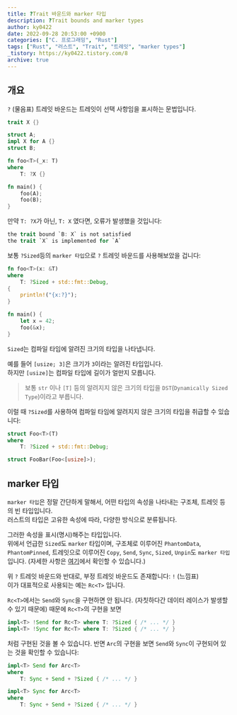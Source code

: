 ```yaml
---
title: ?Trait 바운드와 marker 타입
description: ?Trait bounds and marker types
author: ky0422
date: 2022-09-28 20:53:00 +0900
categories: ["C. 프로그래밍", "Rust"]
tags: ["Rust", "러스트", "Trait", "트레잇", "marker types"]
_tistory: https://ky0422.tistory.com/8
archive: true
---
```


## 개요

`?` (물음표) 트레잇 바운드는 트레잇이 선택 사항임을 표시하는 문법입니다.

```rust
trait X {}

struct A;
impl X for A {}
struct B;

fn foo<T>(_x: T)
where
    T: ?X {}

fn main() {
    foo(A);
    foo(B);
}
```

만약 `T: ?X`가 아닌, `T: X` 였다면, 오류가 발생했을 것입니다:

```rust
the trait bound `B: X` is not satisfied
the trait `X` is implemented for `A`
```

보통 `?Sized`등의 `marker 타입`으로 `?` 트레잇 바운드를 사용해보았을 겁니다:

```rust
fn foo<T>(x: &T)
where
    T: ?Sized + std::fmt::Debug,
{
    println!("{x:?}");
}

fn main() {
    let x = 42;
    foo(&x);
}
```

`Sized`는 컴파일 타임에 알려진 크기의 타입을 나타냅니다.

예를 들어 `[usize; 3]`은 크기가 `3`이라는 알려진 타입입니다.  
하지만 `[usize]`는 컴파일 타입에 길이가 얼만지 모릅니다.

> 보통 `str` 이나 `[T]` 등의 알려지지 않은 크기의 타입을 `DST`(`Dynamically Sized Type`)이라고 부릅니다.

이럴 때 `?Sized`를 사용하여 컴파일 타임에 알려지지 않은 크기의 타입을 취급할 수 있습니다:

```rust
struct Foo<T>(T)
where
    T: ?Sized + std::fmt::Debug;

struct FooBar(Foo<[usize]>);
```

## marker 타입

`marker 타입`은 정말 간단하게 말해서, 어떤 타입의 속성을 나타내는 구조체, 트레잇 등의 빈 타입입니다.  
러스트의 타입은 고유한 속성에 따라, 다양한 방식으로 분류됩니다.

그러한 속성을 표시(명시)해주는 타입입니다.  
위에서 언급한 `Sized`도 `marker` 타입이며, 구조체로 이루어진 `PhantomData`, `PhantomPinned`, 트레잇으로 이루어진 `Copy`, `Send`, `Sync`, `Sized`, `Unpin`도 `marker 타입`입니다. (자세한 사항은 [여기](https://doc.rust-lang.org/std/marker/index.html)에서 확인할 수 있습니다.)

위 `?` 트레잇 바운드와 반대로, 부정 트레잇 바운드도 존재합니다: `!` (느낌표)  
이가 대표적으로 사용되는 예는 `Rc<T>` 입니다.

`Rc<T>`에서는 `Send`와 `Sync`을 구현하면 안 됩니다. (자칫하다간 데이터 레이스가 발생할 수 있기 때문에)
때문에 `Rc<T>`의 구현을 보면

```rust
impl<T> !Send for Rc<T> where T: ?Sized { /* ... */ }
impl<T> !Sync for Rc<T> where T: ?Sized { /* ... */ }
```

처럼 구현된 것을 볼 수 있습니다. 반면 `Arc`의 구현을 보면 `Send`와 `Sync`이 구현되어 있는 것을 확인할 수 있습니다:

```rust
impl<T> Send for Arc<T>
where
    T: Sync + Send + ?Sized { /* ... */ }

impl<T> Sync for Arc<T>
where
    T: Sync + Send + ?Sized { /* ... */ }
```

